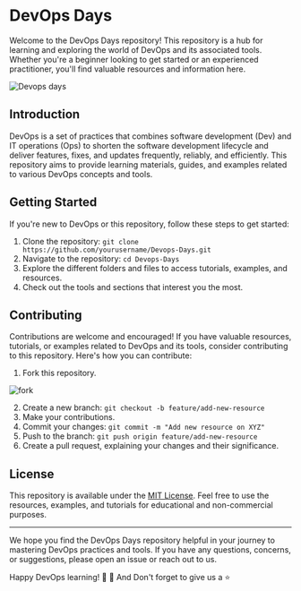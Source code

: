 # DevOps Days

Welcome to the DevOps Days repository! This repository is a hub for learning and exploring the world of DevOps and its associated tools. Whether you're a beginner looking to get started or an experienced practitioner, you'll find valuable resources and information here.

![Devops days](https://github.com/Ashish-khanagwal/Devops-Days/assets/75534912/cc422157-8cb8-457e-a4b0-23ab8521a5c2)

## Introduction

DevOps is a set of practices that combines software development (Dev) and IT operations (Ops) to shorten the software development lifecycle and deliver features, fixes, and updates frequently, reliably, and efficiently. This repository aims to provide learning materials, guides, and examples related to various DevOps concepts and tools.

## Getting Started

If you're new to DevOps or this repository, follow these steps to get started:

1. Clone the repository: `git clone https://github.com/yourusername/Devops-Days.git`
2. Navigate to the repository: `cd Devops-Days`
3. Explore the different folders and files to access tutorials, examples, and resources.
4. Check out the tools and sections that interest you the most.

## Contributing

Contributions are welcome and encouraged! If you have valuable resources, tutorials, or examples related to DevOps and its tools, consider contributing to this repository. Here's how you can contribute:

1. Fork this repository.

![fork](https://github.com/Ashish-khanagwal/Devops-Days/assets/75534912/140df75e-c4a4-4cce-b620-983c0554f2ff)

2. Create a new branch: `git checkout -b feature/add-new-resource`
3. Make your contributions.
4. Commit your changes: `git commit -m "Add new resource on XYZ"`
5. Push to the branch: `git push origin feature/add-new-resource`
6. Create a pull request, explaining your changes and their significance.

## License

This repository is available under the [MIT License](LICENSE). Feel free to use the resources, examples, and tutorials for educational and non-commercial purposes.

---

We hope you find the DevOps Days repository helpful in your journey to mastering DevOps practices and tools. If you have any questions, concerns, or suggestions, please open an issue or reach out to us.

Happy DevOps learning! 🙂 🚀 And Don't forget to give us a ⭐
